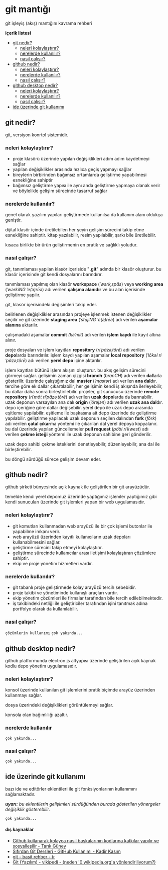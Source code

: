 # git mantığı
git işleyiş (akış) mantığını kavrama rehberi

**içerik listesi**
- [git nedir?](#git-nedir)
    - [neleri kolaylaştırır?](#neleri-kolaylaştırır)
    - [nerelerde kullanılır?](#nerelerde-kullanılır)
    - [nasıl çalışır?](#nasıl-çalışır)
- [github nedir?](#github-nedir)
    - [neleri kolaylaştırır?](#neleri-kolaylaştırır-1)
    - [nerelerde kullanılır?](#nerelerde-kullanılır-1)
    - [nasıl çalışır?](#nasıl-çalışır-1)
- [github desktop nedir?](#github-desktop-nedir)
    - [neleri kolaylaştırır?](#neleri-kolaylaştırır-2)
    - [nerelerde kullanılır?](#nerelerde-kullanılır-2)
    - [nasıl çalışır?](#nasıl-çalışır-2)
- [ide üzerinde git kullanımı](#ide-üzerinde-git-kullanımı)


## git nedir? 

git, versiyon konrtol sistemidir.

### neleri kolaylaştırır?
- proje klasörü üzerinde yapılan değişiklikleri adım adım kaydetmeyi sağlar
- yapılan değişiklikler arasında hızlıca geçiş yapmayı sağlar
- bireylerin birbirinden bağımsız ortamlarda geliştirme yapabilmesi esnekliğine sahiptir
- bağımsız geliştirme yapısı ile aynı anda geliştirme yapmaya olanak verir ve böylelikle gelişim sürecinde tasarruf sağlar
<!-- FIXME daha da basitleştirilebilir -->

### nerelerde kullanılır?
genel olarak yazılım yapıları geliştirmede kullanılsa da kullanım alanı oldukça geniştir.

dijital klasör içinde üretilebilen her şeyin gelişim sürecini takip etme esnekliğine sahiptir. kitap yazılabilir, resim yapılabilir, şarkı bile üretilebilir.

kısaca birlikte bir ürün geliştirmenin en pratik ve sağlıklı yoludur.

### nasıl çalışır?

git, tanımlaması yapılan klasör içeriside "**.git**" adında bir klasör oluşturur.
bu klasör içerisinde git kendi dosyalarını barındırır. 

tanımlaması yapılmış olan klasör **workspace** (*ˈwərkˌspās*) veya **working area** (*ˈwərkiNG ˈe(ə)rēə*) adı verilen **çalışma alanıdır** ve bu alan içerisinde geliştirme yapılır.

git, klasör içerisindeki değişimleri takip eder.

belirlenen değişiklikler arasından projeye işlenmek istenen değişiklikler seçilir ve git üzerinde **staging area** (*ˈstājiNG ˈe(ə)rēə*) adı verilen **aşamalar alanına** aktarılır.

çalışmadaki aşamalar **commit** *(kəˈmit)* adı verilen **işlem kaydı** ile kayıt altına alınır.

proje dosyaları ve işlem kayıtları **repository** (*riˈpäzəˌtôrē*) adı verilen **depo**larda barındırılır.
işlem kaydı yapılan aşamalar **local repository** (*ˈlōkəl riˈpäzəˌtôrē*) adı verilen **yerel depo** içine aktarılır.

işlem kayıtları bütünü işlem akışını oluşturur. bu akış gelişim sürecini görmeyi sağlar. gelişimin zaman çizgisi **branch** (*branCH*) adı verilen **dal**larla gösterilir. 
üzerinde çalıştığımız dal **master** (*ˈmastər*) adı verilen **ana dal**dır.
tercihe göre ek dallar çıkartılabilir, her gelişimin kendi iş akışında ilerleyebilir, bu dallar daha sonra birleştirilebilir.
projeler, git sunucusu üzerinde **remote repository** (*riˈmōt riˈpäzəˌtôrē*) adı verilen **uzak depo**larda da barınabilir.
uzak deponun varsayılan ana dalı **origin** (*ˈôrəjən*) adı verilen **uzak ana dal**dır. depo içeriğine göre dallar değişebilir.
yerel depo ile uzak depo arasında eşitleme yapılabilir.
eşitleme ile başkasına ait depo üzerinde de geliştirme yapılabilir.
geliştirme yapılacak uzak deponun seçilen dalından **fork** (*fôrk*) adı verilen **çatal çıkar**ma yöntemi ile çıkarılan dal yerel depoya kopyalanır.
bu dal üzerinde yapılan güncellemeler **pull request** (*po͝ol riˈkwest*) adı verilen **çekme isteği** yöntemi ile uzak deponun sahibine geri gönderilir.

uzak depo sahibi çekme isteklerini denetleyebilir, düzenleyebilir, ana dal ile birleştirebilir.

bu döngü sürdüğü sürece gelişim devam eder.

<!-- TODO işlem akışını ifade eden görsel içerik oluşturulacak, tanımlanacak -->

## github nedir?
github şirketi bünyesinde açık kaynak ile geliştirilen bir git arayüzüdür. 

temelde kendi yerel depomuz üzerinde yaptığımız işlemler yaptığımız gibi kendi sunucuları üzerinde git işlemleri yapan bir web uygulamasıdır.

### neleri kolaylaştırır?

- git komutları kullanmadan web arayüzü ile bir çok işlemi butonlar ile yapabilme imkanı verir.
- web arayüzü üzerinden kayıtlı kullanıcıların uzak depoları kullanabilmesini sağlar. 
- geliştirme sürecini takip etmeyi kolaylaştırır.
- geliştirme sürecinde kullanıcılar arası iletişimi kolaylaştıran çözümlere sahiptir.
- ekip ve proje yönetim hizmetleri vardır.

### nerelerde kullanılır?
- git tabanlı proje geliştirmede kolay arayüzü tercih sebebidir.
- proje takibi ve yönetiminde kullanışlı araçları vardır.
- ekip yönetim çözümleri ile firmalar tarafından bile tercih edilebilmektedir.
- iş takibindeki netliği ile geliştiriciler tarafından işini tanıtmak adına portfolyo olarak da kullanılabilir.

### nasıl çalışır?
`çözümlerin kullanımı`
`çok yakında...`

## github desktop nedir?
github platformunda electron js altyapısı üzerinde geliştirilen açık kaynak kodlu depo yönetim uygulamasıdır.

### neleri kolaylaştırır?
konsol üzerinde kullanılan git işlemlerini pratik biçimde arayüz üzerinden kullanmayı sağlar.

dosya üzerindeki değişiklikleri görüntülemeyi sağlar.

konsola olan bağımlılığı azaltır.

### nerelerde kullanılır
`çok yakında...`

### nasıl çalışır?
`çok yakında...`

## ide üzerinde git kullanımı
bazı ide ve editörler eklentileri ile git fonksiyonlarının kullanımını sağlamaktadır. 

***uyarı:*** _bu eklentilerin gelişimleri sürdüğünden burada gösterilen yönergeler değişiklik gösterebilir._

`çok yakında...`

#### dış kaynaklar
- [Github kullanarak kolayca nasıl başkalarının kodlarına katkılar yapılır ve sosyalleşilir - Tarık Güney](https://www.youtube.com/watch?v=_AAax7iQ6VE)
- [Sıfırdan Git Dersleri - GitHub Kullanımı - Kadir Kasım](https://www.youtube.com/watch?v=uncrCoLiq-g&list=PLHN6JcK509bOrevTCFrSMeAfBtuib4Gpg)
- [git - basit rehber - tr](http://rogerdudler.github.io/git-guide/index.tr.html)
- <a href="https://tr.0wikipedia.org/wiki/Git_(yaz%C4%B1l%C4%B1m)">Git (Yazılım) - vikipedi</a><a href="https://www.google.com/search?q=wikipedia+erişim+engeli"> - (neden '0.wikipedia.org'a yönlendiriliyorum?)</a>
<!-- 'nasıl çalışır' başlığında tüme varım ile olaylaştırarak okuyucuya mesajı vermeye çalıştım -->
<!-- git kavramlarının ardına okunuşlarını google translate den aldığım okunuşlarınıda ekledim -->
<!-- kavramların türkçeleştirmesi konusunda pek hakim değilim. düz mantık olay tabanlı (kullanımdaki işlevine göre) gittim. -->
<!-- kavramlar ve türkçe karşılıklarını okuyucuya imgelemede kolaylık sağlaması için kalın yazdım -->
<!-- yazıyı bir bütün halinde yazmak yerine olay adımlarına bölerek satır aralığı ekledim -->
<!-- anlatımda anlamların daha ön planda olması için kalıp ifadeler kullandım -->
<!-- böylece, bilmeyen birinin bilgiye boğulmadan ve daha ferah kavrayabilmesini sağlamaya çalıştım -->
<!-- çekme isteği ve çatal çıkarma konusunda pek detay veremedim bende yeni öğrendim birazdan bu geliştirme işlemiyle ile deneyeceğim. umarım başarılı olurum -->
<!-- muhtemelen bunu hazırlarken bir çok kuralı ihlal ettim fakat denemekten korkmuyorum öğrenmek istiyorum. önerilerinize açığım. -->
<!-- TODO tu bi kontinyud - 20190415-164700-muaz -->
